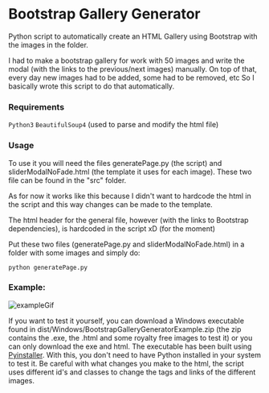 # Bootstrap Gallery Generator
Python script to automatically create an HTML Gallery using Bootstrap with the images in the folder.

I had to make a bootstrap gallery for work with 50 images and write the modal (with the links to the previous/next images) manually. On top of that, every day new images had to be added, some had to be removed, etc So I basically wrote this script to do that automatically.

### Requirements

```Python3```
```BeautifulSoup4``` (used to parse and modify the html file)

### Usage

To use it you will need the files generatePage.py (the script) and sliderModalNoFade.html (the template it uses for each image). These two file can be found in the "src" folder. 

As for now it works like this because I didn't want to hardcode the html in the script and this way changes can be made to the template. 

The html header for the general file, however (with the links to Bootstrap dependencies), is hardcoded in the script xD (for the moment)

Put these two files (generatePage.py and sliderModalNoFade.html) in a folder with some images and simply do:

```python generatePage.py```

### Example:

![exampleGif](https://github.com/mbdavid2/BootsrapGalleryGenerator/raw/master/documentation/example.gif)

If you want to test it yourself, you can download a Windows executable found in dist/Windows/BootstrapGalleryGeneratorExample.zip (the zip contains the .exe, the .html and some royalty free images to test it) or you can only download the exe and html. The executable has been built using [Pyinstaller](https://www.pyinstaller.org/). With this, you don't need to have Python installed in your system to test it. Be careful with what changes you make to the html, the script uses different id's and classes to change the tags and links of the different images.



